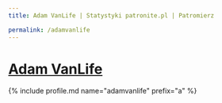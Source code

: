 ```yaml
---
title: Adam VanLife | Statystyki patronite.pl | Patromierz

permalink: /adamvanlife
---
```


# [Adam VanLife](https://patronite.pl/adamvanlife)

{% include profile.md name="adamvanlife" prefix="a" %}
